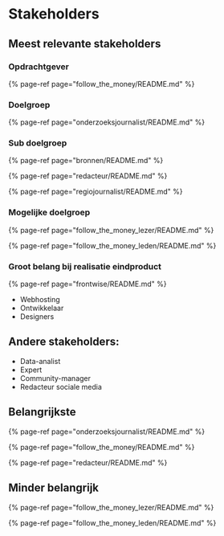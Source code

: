 # Stakeholders

## Meest relevante stakeholders


### Opdrachtgever

{% page-ref page="follow_the_money/README.md" %}



### Doelgroep

{% page-ref page="onderzoeksjournalist/README.md" %}

### Sub doelgroep

{% page-ref page="bronnen/README.md" %}

{% page-ref page="redacteur/README.md" %}

{% page-ref page="regiojournalist/README.md" %}

### Mogelijke doelgroep

{% page-ref page="follow_the_money_lezer/README.md" %}

{% page-ref page="follow_the_money_leden/README.md" %}

### Groot belang bij realisatie eindproduct

{% page-ref page="frontwise/README.md" %}

* Webhosting
* Ontwikkelaar
* Designers

## Andere stakeholders:
* Data-analist 
* Expert 
* Community-manager 
* Redacteur sociale media


## Belangrijkste

{% page-ref page="onderzoeksjournalist/README.md" %}

{% page-ref page="follow_the_money/README.md" %}

{% page-ref page="redacteur/README.md" %}


## Minder belangrijk

{% page-ref page="follow_the_money_lezer/README.md" %}

{% page-ref page="follow_the_money_leden/README.md" %}




<!-- 

* Follow the Money
* Onderzoeksjournalist
* Regiojournalist
* Redacteur
* Follow the Money-lezer
* Follow the Money-leden

-->